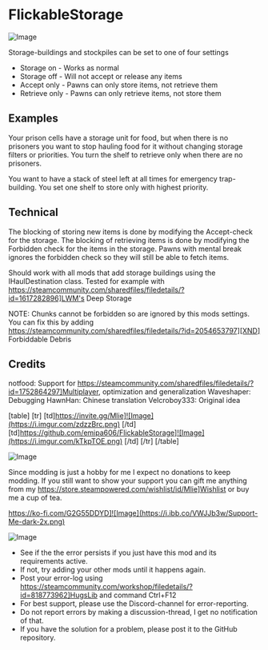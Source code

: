 # FlickableStorage

![Image](https://i.imgur.com/WAEzk68.png)


Storage-buildings and stockpiles can be set to one of four settings



-  Storage on - Works as normal
-  Storage off - Will not accept or release any items
-  Accept only - Pawns can only store items, not retrieve them
-  Retrieve only - Pawns can only retrieve items, not store them



## Examples

Your prison cells have a storage unit for food, but when there is no prisoners you want to stop hauling food for it without changing storage filters or priorities. You turn the shelf to retrieve only when there are no prisoners.

You want to have a stack of steel left at all times for emergency trap-building. You set one shelf to store only with highest priority. 

## Technical

The blocking of storing new items is done by modifying the Accept-check for the storage.
The blocking of retrieving items is done by modifying the Forbidden check for the items in the storage. Pawns with mental break ignores the forbidden check so they will still be able to fetch items.

Should work with all mods that add storage buildings using the IHaulDestination class. Tested for example with https://steamcommunity.com/sharedfiles/filedetails/?id=1617282896]LWM's Deep Storage

NOTE: Chunks cannot be forbidden so are ignored by this mods settings. You can fix this by adding  https://steamcommunity.com/sharedfiles/filedetails/?id=2054653797][XND] Forbiddable Debris

## Credits

notfood: Support for https://steamcommunity.com/sharedfiles/filedetails/?id=1752864297]Multiplayer, optimization and generalization
Waveshaper: Debugging
HawnHan: Chinese translation
Velcroboy333: Original idea

[table]
    [tr]
        [td]https://invite.gg/Mlie]![Image](https://i.imgur.com/zdzzBrc.png)
[/td]
        [td]https://github.com/emipa606/FlickableStorage]![Image](https://i.imgur.com/kTkpTOE.png)
[/td]
    [/tr]
[/table]
	
![Image](https://i.imgur.com/pgjQLXV.png)

Since modding is just a hobby for me I expect no donations to keep modding. If you still want to show your support you can gift me anything from my https://store.steampowered.com/wishlist/id/Mlie]Wishlist or buy me a cup of tea.

https://ko-fi.com/G2G55DDYD]![Image](https://i.ibb.co/VWJJb3w/Support-Me-dark-2x.png)


![Image](https://i.imgur.com/Rs6T6cr.png)



-  See if the the error persists if you just have this mod and its requirements active.
-  If not, try adding your other mods until it happens again.
-  Post your error-log using https://steamcommunity.com/workshop/filedetails/?id=818773962]HugsLib and command Ctrl+F12
-  For best support, please use the Discord-channel for error-reporting.
-  Do not report errors by making a discussion-thread, I get no notification of that.
-  If you have the solution for a problem, please post it to the GitHub repository.




